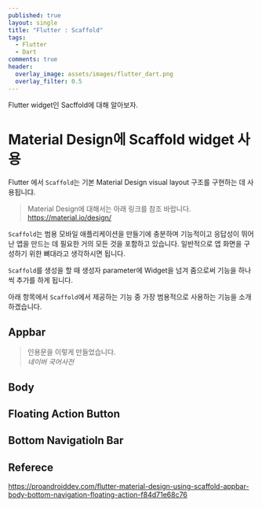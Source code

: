 ```yaml
---
published: true
layout: single
title: "Flutter : Scaffold"
tags: 
  - Flutter
  - Dart
comments: true
header:
  overlay_image: assets/images/flutter_dart.png
  overlay_filter: 0.5
---
```


Flutter widget인 Sacffold에 대해 알아보자.

# Material Design에 Scaffold widget 사용

Flutter 에서 `Scaffold`는 기본 Material Design visual layout 구조를 구현하는 데 사용됩니댜.

> Material Design에 대해서는 아래 링크를 참조 바랍니다.<br>
 <https://material.io/design/>


`Scaffold`는 범용 모바일 애플리케이션을 만들기에 충분하며 기능적이고 응답성이 뛰어난 앱을 만드는 데 필요한 거의 모든 것을 포함하고 있습니다. 일반적으로 앱 화면을 구성하기 위한 뼈대라고 생각하시면 됩니다.

`Scaffold`를 생성을 할 때 생성자 parameter에 Widget을 넘겨 줌으로써 기능을 하나 씩 추가를 하게 됩니다.

아래 항목에서 `Scaffold`에서 제공하는 기능 중 가장 범용적으로 사용하는 기능을 소개하겠습니다.

## Appbar

> 인용문을 이렇게 만들었습니다.<br>
_네이버 국어사전_

## Body

## Floating Action Button

## Bottom Navigatioln Bar





## Referece
<https://proandroiddev.com/flutter-material-design-using-scaffold-appbar-body-bottom-navigation-floating-action-f84d71e68c76>


